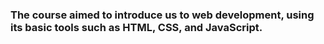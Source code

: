 ### The course aimed to introduce us to web development, using its basic tools such as HTML, CSS, and JavaScript.
